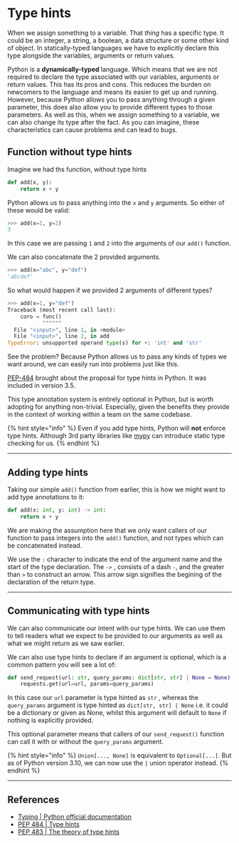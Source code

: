 # Type hints

When we assign something to a variable. That _thing_ has a specific type. It could be an integer, a string, a boolean, a data structure or some other kind of object. In statically-typed languages we have to explicitly declare this type alongside the variables, arguments or return values.

Python is a **dynamically-typed** language. Which means that we are not required to declare the type associated with our variables, arguments or return values. This has its pros and cons. This reduces the burden on newcomers to the language and means its easier to get up and running. However, because Python allows you to pass anything through a given parameter, this does also allow you to provide different types to those parameters. As well as this, when we assign something to a variable, we can also change its type after the fact. As you can imagine, these characteristics can cause problems and can lead to bugs.

## Function without type hints

Imagine we had ths function, without type hints

```python
def add(x, y):
    return x + y
```

Python allows us to pass anything into the `x` and `y` arguments. So either of these would be valid:

```python
>>> add(x=1, y=2)
3
```

In this case we are passing `1` and `2` into the arguments of our `add()` function.&#x20;

We can also concatenate the 2 provided arguments.

```python
>>> add(x="abc", y="def")
'abcdef'
```

So what would happen if we provided 2 arguments of different types?

```python
>>> add(x=1, y="def")
Traceback (most recent call last):
    coro = func()
           ^^^^^^
  File "<input>", line 1, in <module>
  File "<input>", line 2, in add
TypeError: unsupported operand type(s) for +: 'int' and 'str'
```

See the problem? Because Python allows us to pass any kinds of types we want around, we can easily run into problems just like this.

[PEP-484](https://peps.python.org/pep-0484/) brought about the proposal for type hints in Python. It was included in version 3.5.

This type annotation system is entirely optional in Python, but is worth adopting for anything non-trivial. Especially, given the benefits they provide in the context of working within a team on the same codebase.

{% hint style="info" %}
Even if you add type hints, Python will **not** enforce type hints. Although 3rd party libraries like [mypy](https://www.mypy-lang.org/) can introduce static type checking for us.
{% endhint %}

***

## Adding type hints&#x20;

Taking our simple `add()` function from earlier, this is how we might want to add type annotations to it:

```python
def add(x: int, y: int) -> int:
    return x + y
```

We are making the assumption here that we only want callers of our function to pass integers into the `add()` function, and not types which can be concatenated instead.

We use the `:` character to indicate the end of the argument name and the start of the type declaration. The `->` , consists of a dash `-`, and the greater than `>` to construct an arrow.  This arrow sign signifies the begining of the declaration of the return type.

***

## Communicating with type hints

We can also communicate our intent with our type hints. We can use them to tell readers what we expect to be provided to our arguments as well as what we might return as we saw earlier.

We can also use type hints to declare if an argument is optional, which is a common pattern you will see a lot of:

```python
def send_request(url: str, query_params: dict[str, str] | None = None) -> None:
    requests.get(url=url, params=query_params)
```

In this case our `url` parameter is type hinted as `str` , whereas the `query_params` argument is type hinted as `dict[str, str] | None` i.e. it could be a dictionary or given as None, whilst this argument will default to `None` if nothing is explicitly provided.

This optional parameter means that callers of our `send_request()` function can call it with or without the `query_params` argument.

{% hint style="info" %}
`Union[..., None]` is equivalent to `Optional[...]`. But as of Python version 3.10, we can now use the `|` union operator instead.
{% endhint %}

***

## References

* [Typing | Python official documentation](https://peps.python.org/pep-0484/)
* [PEP 484 | Type hints](https://peps.python.org/pep-0484/)
* [PEP 483 | The theory of type hints](https://peps.python.org/pep-0483/)
